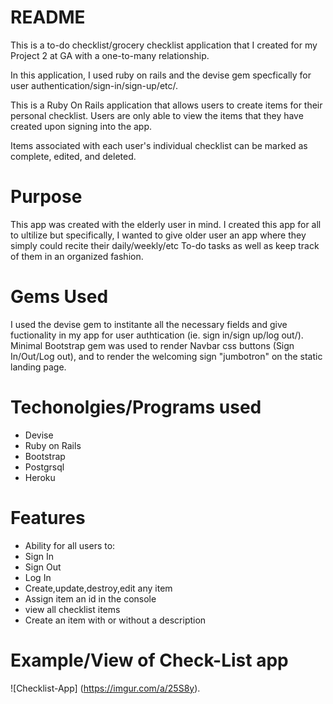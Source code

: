 # README

This is a to-do checklist/grocery checklist application that I created for my Project 2 at GA with a one-to-many relationship.

In this application, I used ruby on rails and the devise gem specfically for user authentication/sign-in/sign-up/etc/.

This is a Ruby On Rails application that allows users to create items for their personal checklist. Users are only able to view the items that they have created upon signing into the app.

Items associated with each user's individual checklist can be marked as complete, edited, and deleted.

# Purpose

This app was created with the elderly user in mind. I created this app for all to ultilize but specifically, I wanted to give older user an app where they simply could recite their daily/weekly/etc To-do tasks as well as keep track of them in an organized fashion.


# Gems Used
I used the devise gem to institante all the necessary fields and give fuctionality in my app for user authtication (ie. sign in/sign up/log out/).
Minimal Bootstrap gem was used to render Navbar css buttons (Sign In/Out/Log out), and to render the welcoming sign "jumbotron" on the static landing page. 

# Techonolgies/Programs used
- Devise
- Ruby on Rails
- Bootstrap
- Postgrsql
- Heroku

# Features
- Ability for all users to:
- Sign In
- Sign Out
- Log In
- Create,update,destroy,edit any item
- Assign item an id in the console
- view all checklist items
- Create an item with or without a description

# Example/View of Check-List app
![Checklist-App] (https://imgur.com/a/25S8y). 
